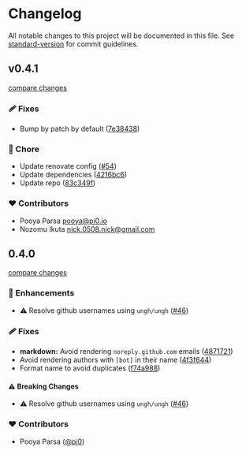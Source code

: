 # Changelog

All notable changes to this project will be documented in this file. See [standard-version](https://github.com/conventional-changelog/standard-version) for commit guidelines.

## v0.4.1

[compare changes](https://github.com/unjs/changelogen/compare/v0.4.0...v0.4.1)

### 🩹 Fixes

- Bump by patch by default ([7e38438](https://github.com/unjs/changelogen/commit/7e38438))

### 🏡 Chore

- Update renovate config ([#54](https://github.com/unjs/changelogen/pull/54))
- Update dependencies ([4216bc6](https://github.com/unjs/changelogen/commit/4216bc6))
- Update repo ([83c349f](https://github.com/unjs/changelogen/commit/83c349f))

### ❤️ Contributors

- Pooya Parsa <pooya@pi0.io>
- Nozomu Ikuta <nick.0508.nick@gmail.com>

## 0.4.0

[compare changes](https://github.com/unjs/changelogen/compare/v0.3.5...v0.4.0)

### 🚀 Enhancements

- ⚠️ Resolve github usernames using `ungh/ungh` ([#46](https://github.com/unjs/changelogen/pull/46))

### 🩹 Fixes

- **markdown:** Avoid rendering `noreply.github.com` emails ([4871721](https://github.com/unjs/changelogen/commit/4871721))
- Avoid rendering authors with `[bot]` in their name ([4f3f644](https://github.com/unjs/changelogen/commit/4f3f644))
- Format name to avoid duplicates ([f74a988](https://github.com/unjs/changelogen/commit/f74a988))

#### ⚠️ Breaking Changes

- ⚠️ Resolve github usernames using `ungh/ungh` ([#46](https://github.com/unjs/changelogen/pull/46))

### ❤️ Contributors

- Pooya Parsa ([@pi0](https://github.com/pi0))
